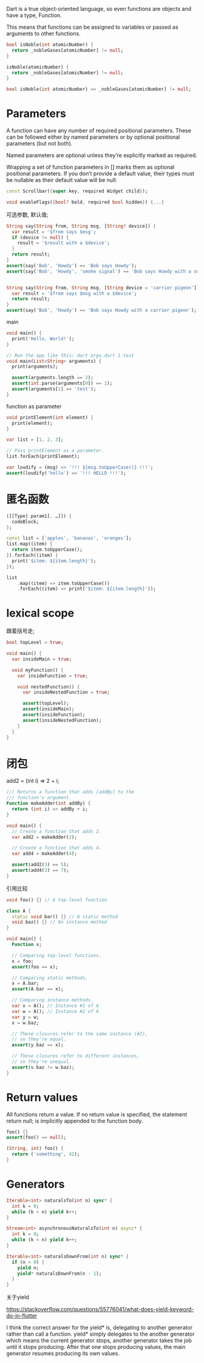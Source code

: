 Dart is a true object-oriented language, so even functions are objects and have a type, Function.

This means that functions can be assigned to variables or passed as arguments to other functions.

```dart
bool isNoble(int atomicNumber) {
  return _nobleGases[atomicNumber] != null;
}

isNoble(atomicNumber) {
  return _nobleGases[atomicNumber] != null;
}

bool isNoble(int atomicNumber) => _nobleGases[atomicNumber] != null;
```

# Parameters

A function can have any number of required positional parameters. These can be followed either by named parameters or by optional positional parameters (but not both).

Named parameters are optional unless they’re explicitly marked as required.

Wrapping a set of function parameters in [] marks them as optional positional parameters. If you don’t provide a default value, their types must be nullable as their default value will be null:

```dart
const Scrollbar({super.key, required Widget child});

void enableFlags({bool? bold, required bool hidden}) {...}
```

可选参数, 默认值;

```dart
String say(String from, String msg, [String? device]) {
  var result = '$from says $msg';
  if (device != null) {
    result = '$result with a $device';
  }
  return result;
}
assert(say('Bob', 'Howdy') == 'Bob says Howdy');
assert(say('Bob', 'Howdy', 'smoke signal') == 'Bob says Howdy with a smoke signal');


String say(String from, String msg, [String device = 'carrier pigeon']) {
  var result = '$from says $msg with a $device';
  return result;
}
assert(say('Bob', 'Howdy') == 'Bob says Howdy with a carrier pigeon');
```

main

```dart
void main() {
  print('Hello, World!');
}

// Run the app like this: dart args.dart 1 test
void main(List<String> arguments) {
  print(arguments);

  assert(arguments.length == 2);
  assert(int.parse(arguments[0]) == 1);
  assert(arguments[1] == 'test');
}
```

function as parameter

```dart
void printElement(int element) {
  print(element);
}

var list = [1, 2, 3];

// Pass printElement as a parameter.
list.forEach(printElement);

var loudify = (msg) => '!!! ${msg.toUpperCase()} !!!';
assert(loudify('hello') == '!!! HELLO !!!');
```

# 匿名函数

```dart
([[Type] param1[, …]]) {
  codeBlock;
};

const list = ['apples', 'bananas', 'oranges'];
list.map((item) {
  return item.toUpperCase();
}).forEach((item) {
  print('$item: ${item.length}');
});

list
    .map((item) => item.toUpperCase())
    .forEach((item) => print('$item: ${item.length}'));
```

# lexical scope

跟着括号走;

```dart
bool topLevel = true;

void main() {
  var insideMain = true;

  void myFunction() {
    var insideFunction = true;

    void nestedFunction() {
      var insideNestedFunction = true;

      assert(topLevel);
      assert(insideMain);
      assert(insideFunction);
      assert(insideNestedFunction);
    }
  }
}
```

# 闭包

add2 = (int i) => 2 + i;

```dart
/// Returns a function that adds [addBy] to the
/// function's argument.
Function makeAdder(int addBy) {
  return (int i) => addBy + i;
}

void main() {
  // Create a function that adds 2.
  var add2 = makeAdder(2);

  // Create a function that adds 4.
  var add4 = makeAdder(4);

  assert(add2(3) == 5);
  assert(add4(3) == 7);
}
```

引用比较

```dart
void foo() {} // A top-level function

class A {
  static void bar() {} // A static method
  void baz() {} // An instance method
}

void main() {
  Function x;

  // Comparing top-level functions.
  x = foo;
  assert(foo == x);

  // Comparing static methods.
  x = A.bar;
  assert(A.bar == x);

  // Comparing instance methods.
  var v = A(); // Instance #1 of A
  var w = A(); // Instance #2 of A
  var y = w;
  x = w.baz;

  // These closures refer to the same instance (#2),
  // so they're equal.
  assert(y.baz == x);

  // These closures refer to different instances,
  // so they're unequal.
  assert(v.baz != w.baz);
}
```

# Return values

All functions return a value. If no return value is specified, the statement return null; is implicitly appended to the function body.

```dart
foo() {}
assert(foo() == null);

(String, int) foo() {
  return ('something', 42);
}
```

# Generators

```dart
Iterable<int> naturalsTo(int n) sync* {
  int k = 0;
  while (k < n) yield k++;
}

Stream<int> asynchronousNaturalsTo(int n) async* {
  int k = 0;
  while (k < n) yield k++;
}

Iterable<int> naturalsDownFrom(int n) sync* {
  if (n > 0) {
    yield n;
    yield* naturalsDownFrom(n - 1);
  }
}
```

关于yield

https://stackoverflow.com/questions/55776041/what-does-yield-keyword-do-in-flutter

I think the correct answer for the yield\* is, delegating to another generator rather than call a function. yield* simply delegates to the another generator which means the current generator stops, another generator takes the job until it stops producing. After that one stops producing values, the main generator resumes producing its own values.